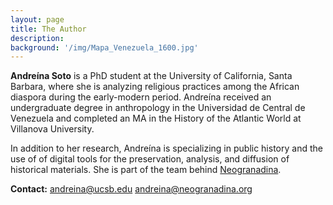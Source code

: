 ```yaml
---
layout: page
title: The Author
description:
background: '/img/Mapa_Venezuela_1600.jpg'
---
```

**Andreína Soto** is a PhD student at the University of California, Santa Barbara, where she is analyzing religious practices among the African diaspora during the early-modern period. Andreína received an undergraduate degree in anthropology in the Universidad de Central de Venezuela and completed an MA in the History of the Atlantic World at Villanova University.

In addition to her research, Andreína is specializing in public history and the use of of digital tools for the preservation, analysis, and diffusion of historical materials. She is part of the team behind [Neogranadina](https://neogranadina.org/).

**Contact:** andreina@ucsb.edu andreina@neogranadina.org
